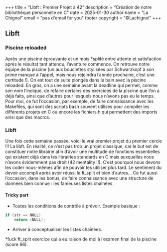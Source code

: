 +++ title = “Libft : Premier Projet à 42” description = “Création de notre bibliothèque personnelle en C” date = 2025-01-30
author name = “La Chignol” email = "pas d'email for you"
footer copyright = “©Lachignol” +++

## Libft

### Piscine reloaded 

Après une piscine éprouvante et un mois *splité entre attente et satisfaction après le résultat tant attendu, l’aventure commence. 
On retrouve notre équipe de la piscine (un aux bouclettes stylisées par Schwarzkopf à son prime manque à l’appel, mais nous rejoindra l’année prochaine, c’est une certitude !).
On est tout de suite plongés dans le bain avec la piscine reloaded.
En gros, on a une semaine avant la deadline qui permet, comme son nom l’indique, de refaire certains des exercices de la piscine que l’on a déjà faits, ainsi que d’autres pour lesquels nous n’avons pas eu le temps. 
Pour moi, ce fut l’occasion, par exemple, de faire connaissance avec les Makefiles, qui sont des scripts bash souvent utilisés pour compiler les différents projets en C ou encore les fichiers.h qui permettent des imports ainsi que des macros.

### Libft
Une fois cette semaine passée, voici le vrai premier projet du premier cercle !!! La libft. 
En réalité, ce n’est pas trop un projet classique, car le but est de constituer notre librairie afin d’avoir une multitude de fonctions essentielles qui existent déjà dans les librairies standards en C mais auxquelles nous n’avons évidemment pas droit (42 mentality !!). 
C’est pourquoi nous devons les coder nous-mêmes afin de pouvoir les utiliser plus tard. 
Le sentiment du devoir accompli après avoir réussi le ft_split et bien d’autres… 
Ce fut aussi l’occasion, dans les bonus, de faire connaissance avec une structure de données bien connue : les fameuses listes chaînées.

#### Tricky part
- Toutes les conditions de contrôle à prévoir.
Exemple basique :
```c
if (str == NULL)
    return (NULL);
```
- Arriver à conceptualiser les listes chaînées.

*fuck ft_split exercice qui a eu raison de moi à l’examen final de la piscine (score 66).